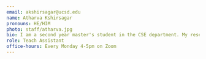```yaml
---
email: akshirsagar@ucsd.edu
name: Atharva Kshirsagar
pronouns: HE/HIM
photo: staff/atharva.jpg
bio: I am a second year master's student in the CSE department. My research interests lie in large language models, and systems that make them run cheaper and faster. I currently work in Prof. Zhang's lab. 
role: Teach Assistant
office-hours: Every Monday 4-5pm on Zoom 
---
```

